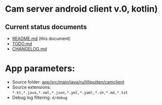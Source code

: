 # Cam server android client v.0, kotlin)


## Current status documents

- [README.md](README.md) (this document)
- [TODO.md](TODO.md)
- [CHANGELOG.md](CHANGELOG.md)


# App parameters:

- Source folder: [app/src/main/java/ru/lilliputten/camclient](app/src/main/java/ru/lilliputten/camclient)
- Source extensions: `*.kt,*.java,*.xml,*.json,*.yml,*.yaml,*.sh,*.md,*.txt`
- Debug log filtering: `d/debug`


<!--
 @changed 2020.11.07, 23:04
-->
